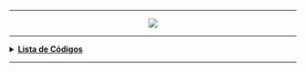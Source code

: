 ----
<div align="Center"> 
<a href="https://github.com/l34-n/Powershell/blob/main/Powershell.png"><img src="https://github.com/l34-n/Powershell/blob/main/Powershell.png">
</div> 
  
----
<details>
  <summary><b>Lista de Códigos </b></summary>
<div align="Center"> 
  
| Título                    | Descrição                                                                        |
| ------------------------- | ---------------------------------------------------------------------------------|
| Monitoramento de Pastas   | Monitora Pastas Inseridas no Código para Verificação de Movimentação de Arquivos |
| Gerenciamento de Spooler  | Gerenciamento das Impressões e Visualização de Informações de Drivers            |
| Ping Sweeper              | Varre a Rede Buscando Hosts na Rede                                              |
| Reprocessamento Arquivos  | Monitora Diretórios e Movimenta Arquivos para uma Pasta Raiz                     |
| Conexão SFTP              | Cria uma Conexão com um Servidor SFTP                                            |
| Desconectar Usuários      | Desconectar Determinado Usuário de Servidores Especificados                      |

</div> 
</details>

----

